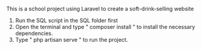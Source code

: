 This is a school project using Laravel to create a soft-drink-selling website 
1. Run the SQL script in the SQL folder first
2. Open the terminal and type " composer install " to install the necessary dependencies.
3. Type " php artisan serve " to run the project.
